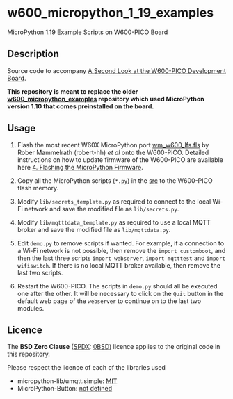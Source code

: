 # w600_micropython_1_19_examples
MicroPython 1.19 Example Scripts on W600-PICO Board

## Description
Source code to accompany 
[A Second Look at the W600-PICO Development Board](https://sigmdel.ca/michel/ha/w600/second_look_w600_en.html).

**This repository is meant to replace the older [w600_micropython_examples](https://github.com/sigmdel/w600_micropython_examples) repository which used MicroPython version 1.10 
that comes preinstalled on the board.**

## Usage

1. Flash the most recent W60X MicroPython port [wm_w600_lfs.fls](https://github.com/robert-hh/Shared-Stuff) by Rober Mammelrath (robert-hh) *et al* onto the W600-PICO.
Detailed instructions on how to update firmware of the W600-PICO are available here [4. Flashing the MicroPython Firmware](https://sigmdel.ca/michel/ha/w600/second_look_w600_en.html#flash_um).

2. Copy all the MicroPython scripts (`*.py`) in the  [src](src) to the W600-PICO flash memory.  

3. Modify `lib/secrets_template.py` as required to connect to the local Wi-Fi network and save the modified file as `lib/secrets.py`.

4. Modify `lib/mqtttdata_template.py` as required to use a local MQTT broker and save the modified file as `lib/mqttdata.py`.

5. Edit `demo.py` to remove scripts if wanted. For example, if a connection to a Wi-Fi network is not possible, then remove the `import customboot`, and then the last three scripts `import webserver`, `import mqtttest` and `import wifiswitch`. If there is no local MQTT broker available, then remove the last two scripts.

6. Restart the W600-PICO. The scripts in `demo.py` should all be executed one after the other. It will be necessary to click on the `Quit` button in the default web page of the `webserver` to continue on to the last two modules.


## Licence

The **BSD Zero Clause** ([SPDX](https://spdx.dev/): [0BSD](https://spdx.org/licenses/0BSD.html)) licence applies to the original code in this repository. 

Please respect the licence of each of the libraries used 
  - micropython-lib/umqtt.simple: [MIT](https://github.com/micropython/micropython-lib/blob/master/LICENSE)
  - MicroPython-Button: [not defined](https://github.com/ubidefeo/MicroPython-Button)
